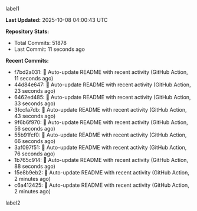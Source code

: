 
label1 
<!-- ACTIVITY_START -->
**Last Updated:** 2025-10-08 04:00:43 UTC

**Repository Stats:**
- Total Commits: 51878
- Last Commit: 11 seconds ago

**Recent Commits:**
- f7bd2a031: 🤖 Auto-update README with recent activity (GitHub Action, 11 seconds ago)
- 44d84e647: 🤖 Auto-update README with recent activity (GitHub Action, 23 seconds ago)
- 6462ed485: 🤖 Auto-update README with recent activity (GitHub Action, 33 seconds ago)
- 3fccfa7db: 🤖 Auto-update README with recent activity (GitHub Action, 43 seconds ago)
- 9f6b6f970: 🤖 Auto-update README with recent activity (GitHub Action, 56 seconds ago)
- 55b91fcf0: 🤖 Auto-update README with recent activity (GitHub Action, 66 seconds ago)
- 3af097f51: 🤖 Auto-update README with recent activity (GitHub Action, 76 seconds ago)
- 1b765c914: 🤖 Auto-update README with recent activity (GitHub Action, 88 seconds ago)
- 15e8b9eb2: 🤖 Auto-update README with recent activity (GitHub Action, 2 minutes ago)
- c6a412425: 🤖 Auto-update README with recent activity (GitHub Action, 2 minutes ago)
<!-- ACTIVITY_END -->

label2
